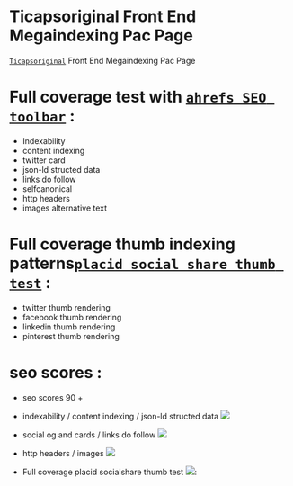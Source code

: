 # Ticapsoriginal Front End Megaindexing Pac Page

[`Ticapsoriginal`](https://github.com/Tinoco) Front End Megaindexing Pac Page

#  Full coverage test with [`ahrefs SEO toolbar`](https://chrome.google.com/webstore/detail/ahrefs-seo-toolbar/hgmoccdbjhknikckedaaebbpdeebhiei) : 

* Indexability
* content indexing
* twitter card
* json-ld structed data
* links do follow
* selfcanonical
* http headers
* images alternative text

# Full coverage thumb indexing patterns[`placid social share thumb test`](https://socialsharepreview.com/?url=https://ticapsoriginal.com/en/ibm/) :

* twitter thumb rendering
* facebook thumb rendering
* linkedin thumb rendering
* pinterest thumb rendering

# seo scores :
* seo scores 90 +

* indexability / content indexing / json-ld structed data
![](https://ticapsoriginal.com/static/frontindex1.png)

* social og and cards / links do follow
![](https://ticapsoriginal.com/static/frontindex2.png)

* http headers / images 
![](https://ticapsoriginal.com/static/frontindex3.png)

* Full coverage placid socialshare thumb test
![](https://ticapsoriginal.com/static/frontindex4.png):
